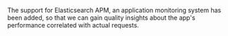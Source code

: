 The support for Elasticsearch APM, an application monitoring system has been added, so that we can gain quality
insights about the app's performance correlated with actual requests.
